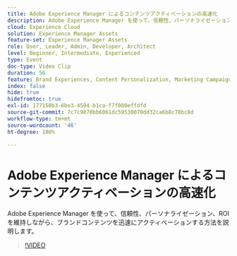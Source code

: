 ```yaml
---
title: Adobe Experience Manager によるコンテンツアクティベーションの高速化
description: Adobe Experience Manager を使って、信頼性、パーソナライゼーション、ROI を維持しながら、ブランドコンテンツを迅速にアクティベーションする方法を説明します。
cloud: Experience Cloud
solution: Experience Manager Assets
feature-set: Experience Manager Assets
role: User, Leader, Admin, Developer, Architect
level: Beginner, Intermediate, Experienced
type: Event
doc-type: Video Clip
duration: 56
feature: Brand Experiences, Content Personalization, Marketing Campaigns, Multichannel Delivery
index: false
hide: true
hidefromtoc: true
exl-id: 177150b3-6be3-4594-b1ca-f7f080effdfd
source-git-commit: 7c7c9070bb6061dc59530070dd32ca6b8c78bc8d
workflow-type: tm+mt
source-wordcount: '46'
ht-degree: 100%

---
```


# Adobe Experience Manager によるコンテンツアクティベーションの高速化

Adobe Experience Manager を使って、信頼性、パーソナライゼーション、ROI を維持しながら、ブランドコンテンツを迅速にアクティベーションする方法を説明します。

>[!VIDEO](https://video.tv.adobe.com/v/3459239/?learn=on&enablevpops)
